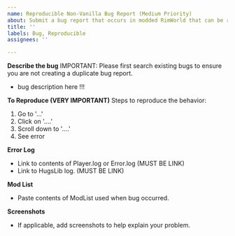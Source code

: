 ```yaml
---
name: Reproducible Non-Vanilla Bug Report (Medium Priority)
about: Submit a bug report that occurs in modded RimWorld that can be reproduced fairly consistantly.   
title: ''
labels: Bug, Reproducible
assignees: ''

---
```


**Describe the bug**
IMPORTANT: Please first search existing bugs to ensure you are not creating a duplicate bug report.  

* bug description here !!!

**To Reproduce (VERY IMPORTANT)**
Steps to reproduce the behavior:
1. Go to '...'
2. Click on '....'
3. Scroll down to '....'
4. See error

**Error Log**
* Link to contents of Player.log or Error.log (MUST BE LINK)
* Link to HugsLib log. (MUST BE LINK)

**Mod List**
* Paste contents of ModList used when bug occurred.

**Screenshots**
* If applicable, add screenshots to help explain your problem.
